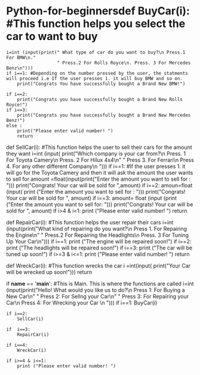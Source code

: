 # Python-for-beginnersdef BuyCar(i): #This function helps you select the car to want to buy
    i=int (input(print(" What type of car do you want to buy?\n Press.1 For BMW\n."
                       " Press.2 For Rolls Royce\n. Press. 3 For Mercedes Benz\n")))
    if i==1: #Depending on the number pressed by the user, the statments will proceed i.e If the user presses 1. it will buy BMW and so on.
        print("Congrats You have successfully bought a Brand New BMW!")

    if i==2:
        print("Congrats you have successfully bought a Brand New Rolls Royce!")
    if i==3:
        print("Congrats you have successfully bought a Brand New Mercedes Benz!")
    else :
        print("Please enter valid number! ")
        return


def SellCar(i): #This function helps the user to sell their cars for the amount they want
    i=int (input( print("Which company is your car from?\n Press. 1 For Toyota Camery\n Press. 2 For Hilux 4x4\n"
                        " Press 3. For Ferrari\n Press 4. For any other different Company\n ")))
    if i==1: #If the user presses 1. it will go for the Toyota Camery and then it will ask the amount the user wants to sell for
       amount =float(input(print("Enter the amount you want to sell for : ")))
    print("Congrats! Your car will be sold for ",amount)
    if i==2:
        amoun=float  (input( print ("Enter the amount you want to sell for : ")))
        print("Congrats! Your car will be sold for ", amount)
    if i==3:
        amount= float (input (print ("Enter the amount you want to sell for: ")))
        print("Congrats! Your car will be sold for ", amount)
    if i>4 & i<1:
        print ("Please enter valid number! ")
        return

def RepairCar(i): #This function helps the user repair their cars
    i=int (input(print("What kind of repairing do you want?\n Press 1. For Repairing the Engine\n"
                       " Press.2 For Repairing the Headlights\n Press. 3 For Tuning Up Your Car\n")))
    if i==1:
        print ("The engine will be repaired soon!")
    if i==2:
        print ("The headlights will be repaired soon!")
    if i==3:
        print ("The car will be tuned up soon!")
    if i>=3 & i<=1:
        print ("Please enter valid number! ")
        return


def WreckCar(i): #This function wrecks the car
    i =int(input( print("Your Car will be wrecked up soon!")))
    return

if __name__ == '__main__': #This is Main. This is where the functions are called
    i=int (input(print("Hello! What would you like us to do?\n Press 1: For Buying a New Car\n"
                       " Press 2: For Sellng your Car\n"
                       " Press 3: For Repairing your Car\n Press 4: For Wrecking your Car \n ")))
    if i==1:
        BuyCar(i)

    if i==2:
        SellCar(i)

    if  i==3:
        RepairCar(i)

    if i==4:
        WreckCar(i)

    if i>=4 & i<=1:
        print ("Please enter valid number! ")

